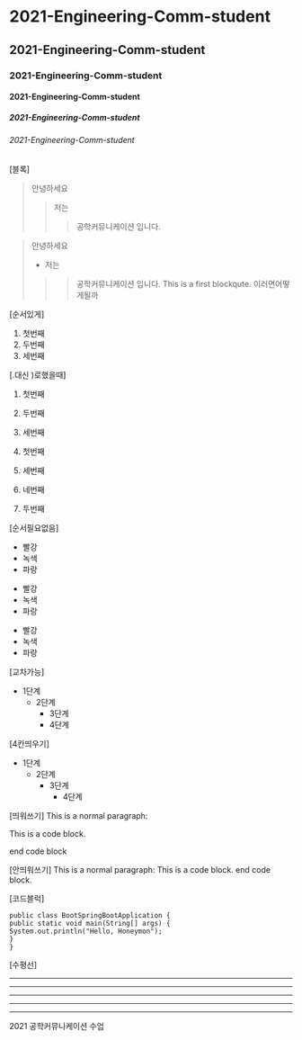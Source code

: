 # 2021-Engineering-Comm-student
## 2021-Engineering-Comm-student
### 2021-Engineering-Comm-student
#### 2021-Engineering-Comm-student
##### 2021-Engineering-Comm-student
###### 2021-Engineering-Comm-student
[블록]
> 안녕하세요
>> 저는
>>> 공학커뮤니케이션 입니다.


> 안녕하세요
> + 저는
>>> 공학커뮤니케이션 입니다.
>>> This is a first blockqute.
>> 이러면어떻게될까

[순서있게]
1. 첫번째
2. 두번째
3. 세번째

[.대신 )로했을때]
1) 첫번째
2) 두번째
3) 세번째

1) 첫번째
3) 세번째
4) 네번째
2) 두번째

[순서필요없음]
* 빨강
* 녹색
* 파랑
+ 빨강
+ 녹색
+ 파랑
- 빨강
- 녹색 
- 파랑

[교차가능]
* 1단계
  - 2단계
    + 3단계
    + 4단계

[4칸띄우기]
* 1단계
  - 2단계
    + 3단계
        + 4단계

[띄워쓰기]
This is a normal paragraph:

This is a code block.

end code block


[안띄워쓰기]
This is a normal paragraph:
This is a code block.
end code block.


[코드블럭]
```
public class BootSpringBootApplication {
public static void main(String[] args) {
System.out.println("Hello, Honeymon");
}
}
```

[수평선]
* * *
***
*****
- - -
---------------------------------------




2021 공학커뮤니케이션 수업
